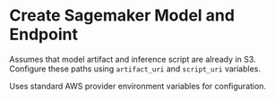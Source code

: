 # Create Sagemaker Model and Endpoint

Assumes that model artifact and inference script are already in S3. Configure
these paths using `artifact_uri` and `script_uri` variables.

Uses standard AWS provider environment variables for configuration.
